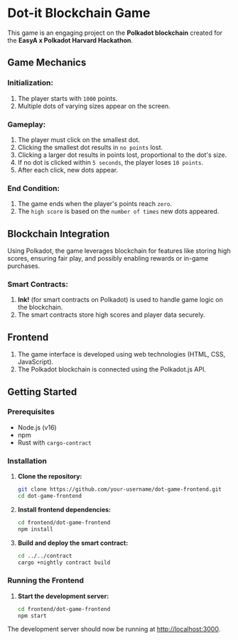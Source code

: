 # Dot-it Blockchain Game

This game is an engaging project on the **Polkadot blockchain** created for the **EasyA x Polkadot Harvard Hackathon**.

## Game Mechanics

### Initialization:
1. The player starts with `1000` points.
2. Multiple dots of varying sizes appear on the screen.

### Gameplay:
1. The player must click on the smallest dot.
2. Clicking the smallest dot results in `no points` lost.
3. Clicking a larger dot results in points lost, proportional to the dot's size.
4. If no dot is clicked within `5 seconds`, the player loses `10 points`.
5. After each click, new dots appear.

### End Condition:
1. The game ends when the player's points reach `zero`.
2. The `high score` is based on the `number of times` new dots appeared.

## Blockchain Integration

Using Polkadot, the game leverages blockchain for features like storing high scores, ensuring fair play, and possibly enabling rewards or in-game purchases.

### Smart Contracts:
1. **Ink!** (for smart contracts on Polkadot) is used to handle game logic on the blockchain.
2. The smart contracts store high scores and player data securely.

## Frontend

1. The game interface is developed using web technologies (HTML, CSS, JavaScript).
2. The Polkadot blockchain is connected using the Polkadot.js API.

## Getting Started

### Prerequisites
- Node.js (v16)
- npm
- Rust with `cargo-contract`

### Installation

1. **Clone the repository:**
    ```sh
    git clone https://github.com/your-username/dot-game-frontend.git
    cd dot-game-frontend
    ```

2. **Install frontend dependencies:**
    ```sh
    cd frontend/dot-game-frontend
    npm install
    ```

3. **Build and deploy the smart contract:**
    ```sh
    cd ../../contract
    cargo +nightly contract build
    ```

### Running the Frontend

1. **Start the development server:**
    ```sh
    cd frontend/dot-game-frontend
    npm start
    ```

The development server should now be running at [http://localhost:3000](http://localhost:3000).
